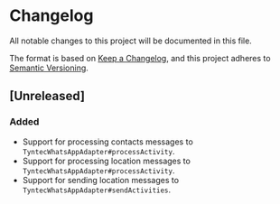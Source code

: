# Changelog
All notable changes to this project will be documented in this file.

The format is based on [Keep a Changelog](https://keepachangelog.com/en/1.0.0/),
and this project adheres to [Semantic Versioning](https://semver.org/spec/v2.0.0.html).

## [Unreleased]
### Added
- Support for processing contacts messages to `TyntecWhatsAppAdapter#processActivity`.
- Support for processing location messages to `TyntecWhatsAppAdapter#processActivity`.
- Support for sending location messages to `TyntecWhatsAppAdapter#sendActivities`.
